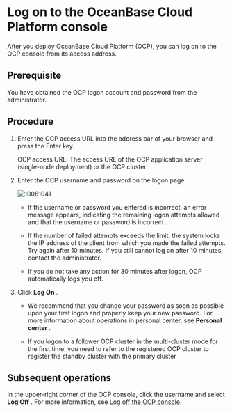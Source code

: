 Log on to the OceanBase Cloud Platform console
===================================================================

After you deploy OceanBase Cloud Platform (OCP), you can log on to the OCP console from its access address.

**Prerequisite**
-------------------------------------

You have obtained the OCP logon account and password from the administrator.

**Procedure**
----------------------------------

1. Enter the OCP access URL into the address bar of your browser and press the Enter key.

   OCP access URL: The access URL of the OCP application server (single-node deployment) or the OCP cluster.


2. Enter the OCP username and password on the logon page.

   ![10081041](https://help-static-aliyun-doc.aliyuncs.com/assets/img/en-US/3872663361/p336404.png)
   * If the username or password you entered is incorrect, an error message appears, indicating the remaining logon attempts allowed and that the username or password is incorrect.

   * If the number of failed attempts exceeds the limit, the system locks the IP address of the client from which you made the failed attempts. Try again after 10 minutes. If you still cannot log on after 10 minutes, contact the administrator.

   * If you do not take any action for 30 minutes after logon, OCP automatically logs you off.


3. Click **Log On** .

   * We recommend that you change your password as soon as possible upon your first logon and properly keep your new password. For more information about operations in personal center, see **Personal center** .



   * If you logon to a follower OCP cluster in the multi-cluster mode for the first time, you need to refer to the registered OCP cluster to register the standby cluster with the primary cluster









**Subsequent operations**
----------------------------------------------

In the upper-right corner of the OCP console, click the username and select **Log Off** . For more information, see [Log off the OCP console](3.userguide-features/8.user-center/5.log-out.md).
